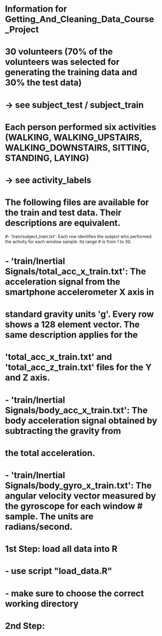 # Information for Getting_And_Cleaning_Data_Course_Project

# 30 volunteers (70% of the volunteers was selected for generating the training data and 30% the test data)
# -> see subject_test / subject_train
# Each person performed six activities (WALKING, WALKING_UPSTAIRS, WALKING_DOWNSTAIRS, SITTING, STANDING, LAYING)
# -> see activity_labels

# The following files are available for the train and test data. Their descriptions are equivalent. 
#- 'train/subject_train.txt': Each row identifies the subject who performed the activity for each window sample. Its range # is from 1 to 30. 
# - 'train/Inertial Signals/total_acc_x_train.txt': The acceleration signal from the smartphone accelerometer X axis in
# standard gravity units 'g'. Every row shows a 128 element vector. The same description applies for the
# 'total_acc_x_train.txt' and 'total_acc_z_train.txt' files for the Y and Z axis. 
# - 'train/Inertial Signals/body_acc_x_train.txt': The body acceleration signal obtained by subtracting the gravity from
# the total acceleration. 
# - 'train/Inertial Signals/body_gyro_x_train.txt': The angular velocity vector measured by the gyroscope for each window # sample. The units are radians/second. 



# 1st Step: load all data into R 
#    - use script "load_data.R"
#    - make sure to choose the correct working directory

# 2nd Step: 
